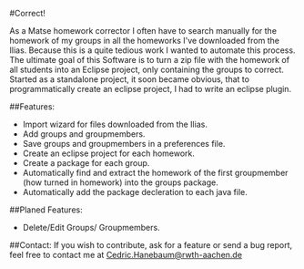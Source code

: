 #Correct!

As a Matse homework corrector I often have to search manually for the homework of my groups in all the homeworks I've downloaded from the Ilias. Because this is a quite
tedious work I wanted to automate this process. The ultimate goal of this Software is to turn a zip file with the homework of all students into an Eclipse project, only
containing the groups to correct. Started as a standalone project, it soon became obvious, that to programmatically create an eclipse project, I had to write an eclipse 
plugin.

##Features:
* Import wizard for files downloaded from the Ilias.
* Add groups and groupmembers.
* Save groups and groupmembers in a preferences file.
* Create an eclipse project for each homework.
* Create a package for each group.
* Automatically find and extract the homework of the first groupmember (how turned in homework) into the groups package.
* Automatically add the package decleration to each java file.

##Planed Features:
* Delete/Edit Groups/ Groupmembers.

##Contact:
If you wish to contribute, ask for a feature or send a bug report, feel free to contact me at <Cedric.Hanebaum@rwth-aachen.de>

